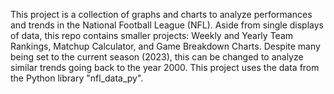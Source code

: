 This project is a collection of graphs and charts to analyze performances and trends in the National Football League (NFL). Aside from single displays of data, this repo contains smaller projects: Weekly and Yearly Team Rankings, Matchup Calculator, and Game Breakdown Charts. Despite many being set to the current season (2023), this can be changed to analyze similar trends going back to the year 2000. This project uses the data from the Python library "nfl_data_py".
